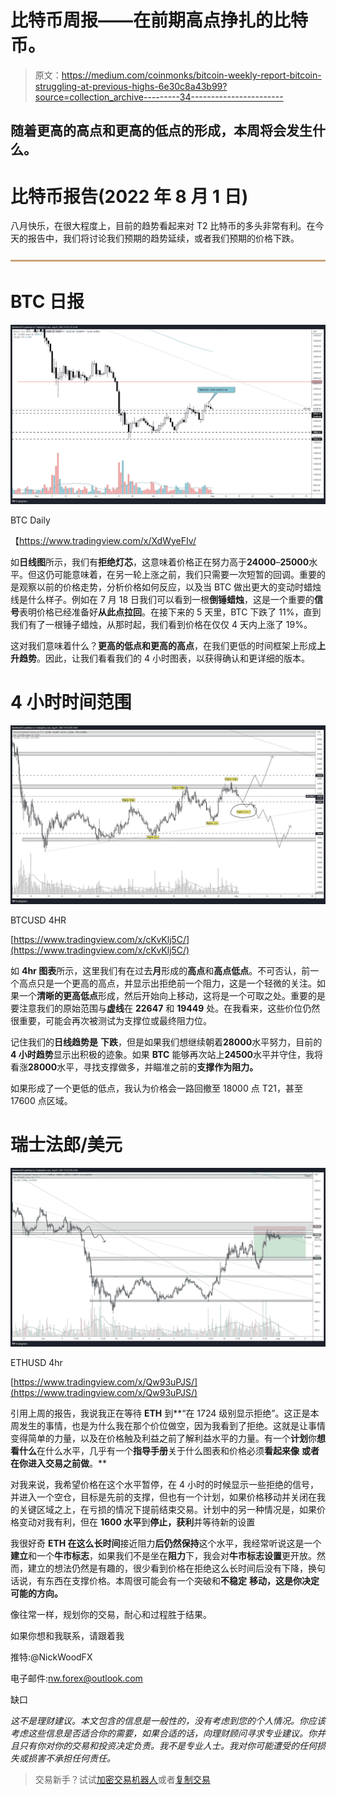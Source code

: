 # 比特币周报——在前期高点挣扎的比特币。

> 原文：<https://medium.com/coinmonks/bitcoin-weekly-report-bitcoin-struggling-at-previous-highs-6e30c8a43b99?source=collection_archive---------34----------------------->

## 随着更高的高点和更高的低点的形成，本周将会发生什么。

# 比特币报告(2022 年 8 月 1 日)

八月快乐，在很大程度上，目前的趋势看起来对 T2 比特币的多头非常有利。在今天的报告中，我们将讨论我们预期的趋势延续，或者我们预期的价格下跌。

![](img/b3945983606760202f93a4f5161d7e77.png)

# BTC 日报

![](img/9c08d7d4b7ec452260e1cab3571885b7.png)

BTC Daily

【https://www.tradingview.com/x/XdWyeFIv/ 

如**日线图**所示，我们有**拒绝灯芯**，这意味着价格正在努力高于**24000**–**25000**水平。但这仍可能意味着，在另一轮上涨之前，我们只需要一次短暂的回调。重要的是观察以前的价格走势，分析价格如何反应，以及当 BTC 做出更大的变动时蜡烛线是什么样子。例如在 7 月 18 日我们可以看到一根**倒锤蜡烛**，这是一个重要的**信号**表明价格已经准备好**从此点拉回**。在接下来的 5 天里，BTC 下跌了 11%，直到我们有了一根锤子蜡烛，从那时起，我们看到价格在仅仅 4 天内上涨了 19%。

这对我们意味着什么？**更高的低点和更高的高点**，在我们更低的时间框架上形成**上升趋势**。因此，让我们看看我们的 4 小时图表，以获得确认和更详细的版本。

# 4 小时时间范围

![](img/3ad118f164d9265ccc72e7001c8cf413.png)

BTCUSD 4HR

[https://www.tradingview.com/x/cKvKlj5C/](https://www.tradingview.com/x/cKvKlj5C/)

如 **4hr 图表**所示，这里我们有在过去**月**形成的**高点**和**高点低点**。不可否认，前一个高点只是一个更高的高点，并显示出拒绝前一个阻力，这是一个轻微的关注。如果一个**清晰的更高低点**形成，然后开始向上移动，这将是一个可取之处。重要的是要注意我们的原始范围与**虚线**在 **22647** 和 **19449** 处。在我看来，这些价位仍然很重要，可能会再次被测试为支撑位或最终阻力位。

记住我们的**日线趋势是** **下跌**，但是如果我们想继续朝着**28000**水平努力，目前的 **4 小时趋势**显示出积极的迹象。如果 **BTC** 能够再次站上**24500**水平并守住，我将看涨**28000**水平，寻找支撑做多，并瞄准之前的**支撑作为阻力。**

如果形成了一个更低的低点，我认为价格会一路回撤至 18000 点 T21，甚至 17600 点区域。

# 瑞士法郎/美元

![](img/2255a73b1ee169c30c005f6aac4fb3fb.png)

ETHUSD 4hr

[https://www.tradingview.com/x/Qw93uPJS/](https://www.tradingview.com/x/Qw93uPJS/)

引用上周的报告，我说我正在等待 **ETH** 到**“在 1724 级别显示拒绝”。这正是本周发生的事情，也是为什么我在那个价位做空，因为我看到了拒绝。这就是让事情变得简单的力量，以及在价格触及利益之前了解利益水平的力量。有一个**计划**你**想看什么**在什么水平，几乎有一个**指导手册**关于什么图表和价格必须**看起来像** **或者在你进入交易之前做**。**

对我来说，我希望价格在这个水平暂停，在 4 小时的时候显示一些拒绝的信号，并进入一个空仓，目标是先前的支撑，但也有一个计划，如果价格移动并关闭在我的关键区域之上，在亏损的情况下提前结束交易。计划中的另一种情况是，如果价格变动对我有利，但在 **1600 水平**到**停止，获利**并等待新的设置

我很好奇 **ETH 在这么长时间**接近阻力**后仍然保持**这个水平，我经常听说这是一个**建立**和一个**牛市标志**，如果我们不是坐在**阻力**下，我会对**牛市标志设置**更开放。然而，建立的想法仍然是有趣的，很少看到价格在拒绝这么长时间后没有下降，换句话说，有东西在支撑价格。本周很可能会有一个突破和**不稳定** **移动，这是你决定可能的方向。**

像往常一样，规划你的交易，耐心和过程胜于结果。

如果你想和我联系，请跟着我

推特:@NickWoodFX

电子邮件:nw.forex@outlook.com

缺口

*这不是理财建议。本文包含的信息是一般性的，没有考虑到您的个人情况。你应该考虑这些信息是否适合你的需要，如果合适的话，向理财顾问寻求专业建议。你并且只有你对你的交易和投资决定负责。我不是专业人士。我对你可能遭受的任何损失或损害不承担任何责任。*

> 交易新手？试试[加密交易机器人](/coinmonks/crypto-trading-bot-c2ffce8acb2a)或者[复制交易](/coinmonks/top-10-crypto-copy-trading-platforms-for-beginners-d0c37c7d698c)